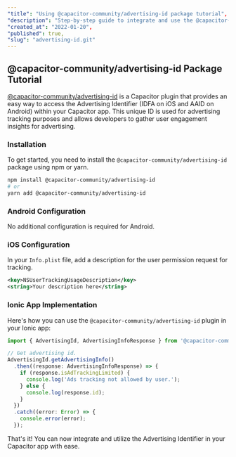 ```yaml
---
"title": "Using @capacitor-community/advertising-id package tutorial",
"description": "Step-by-step guide to integrate and use the @capacitor-community/advertising-id package in your Capacitor app.",
"created_at": "2022-01-20",
"published": true,
"slug": "advertising-id.git"
---
```


## @capacitor-community/advertising-id Package Tutorial

[@capacitor-community/advertising-id](https://github.com/capacitor-community/advertising-id) is a Capacitor plugin that provides an easy way to access the Advertising Identifier (IDFA on iOS and AAID on Android) within your Capacitor app. This unique ID is used for advertising tracking purposes and allows developers to gather user engagement insights for advertising.

### Installation

To get started, you need to install the `@capacitor-community/advertising-id` package using npm or yarn.

```bash
npm install @capacitor-community/advertising-id
# or
yarn add @capacitor-community/advertising-id
```

### Android Configuration

No additional configuration is required for Android.

### iOS Configuration

In your `Info.plist` file, add a description for the user permission request for tracking.

```xml
<key>NSUserTrackingUsageDescription</key>
<string>Your description here</string>
```

### Ionic App Implementation

Here's how you can use the `@capacitor-community/advertising-id` plugin in your Ionic app:

```typescript
import { AdvertisingId, AdvertisingInfoResponse } from '@capacitor-community/advertising-id';

// Get advertising id.
AdvertisingId.getAdvertisingInfo()
  .then((response: AdvertisingInfoResponse) => {
    if (response.isAdTrackingLimited) {
      console.log('Ads tracking not allowed by user.');
    } else {
      console.log(response.id);
    }
  })
  .catch((error: Error) => {
    console.error(error);
  });
```

That's it! You can now integrate and utilize the Advertising Identifier in your Capacitor app with ease.
